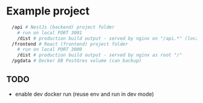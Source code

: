 # Example project

```bash
  /api # NestJs (backend) project folder
    # run on local PORT 3001 
    /dist # production build output - served by nginx on "/api.*" (locally on 3001 without prefix)
  /frontend # React (frontend) project folder
    # run on local PORT 3000
    /dist # production build output - served by nginx as root "/"
  /pgdata # Docker DB PostGres volume (can backup)
```

## TODO

- enable dev docker run (reuse env and run in dev mode)
